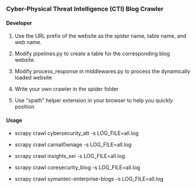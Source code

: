 ### Cyber-Physical Threat Intelligence (CTI) Blog Crawler

#### Developer

1. Use the URL prefix of the website as the spider name, table name, and web name. 

2. Modify pipelines.py to create a table for the corresponding blog website.

3. Modify process_response in middlewares.py to process the dynamically loaded website

4. Write your own crawler in the spider folder

5. Use "xpath" helper extension in your browser to help you quickly position 

#### Usage

* scrapy crawl cybersecurity_att -s LOG_FILE=all.log

* scrapy crawl carnal0wnage -s LOG_FILE=all.log

* scrapy crawl insights_sei -s LOG_FILE=all.log

* scrapy crawl coresecurity_blog -s LOG_FILE=all.log

* scrapy crawl symantec-enterprise-blogs -s LOG_FILE=all.log
